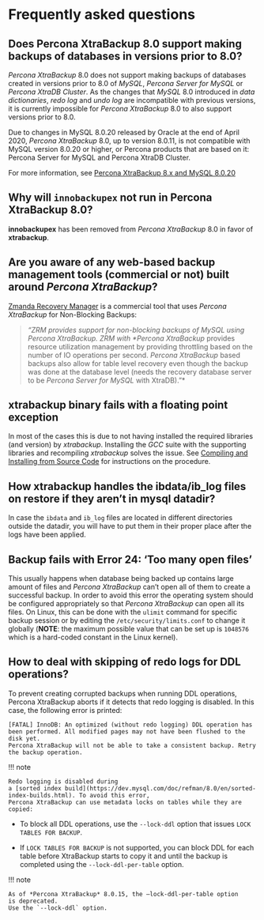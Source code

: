 # Frequently asked questions

## Does Percona XtraBackup 8.0 support making backups of databases in versions prior to 8.0?

*Percona XtraBackup* 8.0 does not support making backups of databases
created in versions prior to 8.0 of *MySQL*, *Percona Server for MySQL* or
*Percona XtraDB Cluster*. As the changes that *MySQL* 8.0 introduced
in *data dictionaries*, *redo log* and *undo log* are incompatible
with previous versions, it is currently impossible for *Percona XtraBackup*
8.0 to also support versions prior to 8.0.

Due to changes in MySQL 8.0.20 released by Oracle at the end of April 2020,
*Percona XtraBackup* 8.0, up to version 8.0.11, is not compatible with
MySQL version 8.0.20 or
higher, or Percona products that are based on it: Percona Server for MySQL
and
Percona XtraDB Cluster.

For more information,
see [Percona XtraBackup 8.x and MySQL 8.0.20](https://www.percona.com/blog/2020/04/28/percona-xtrabackup-8-x-and-mysql-8-0-20/)

## Why will `innobackupex` not run in Percona XtraBackup 8.0?

**innobackupex** has been removed from *Percona XtraBackup*
8.0 in favor of **xtrabackup**.

## Are you aware of any web-based backup management tools (commercial or not) built around *Percona XtraBackup*?

[Zmanda Recovery Manager](http://www.zmanda.com/zrm-mysql-enterprise.html)
is a commercial tool that uses *Percona XtraBackup* for Non-Blocking Backups:

> *“ZRM provides support for non-blocking backups of MySQL using Percona
> XtraBackup. ZRM with \*Percona XtraBackup* provides resource utilization
> management by providing throttling based on the number of IO operations
> per
> second. *Percona XtraBackup* based backups also allow for table level
> recovery
> even though the backup was done at the database level (needs the recovery
> database server to be *Percona Server for MySQL* with XtraDB).”\*

## xtrabackup binary fails with a floating point exception

In most of the cases this is due to not having installed the required
libraries
(and version) by *xtrabackup*. Installing the *GCC* suite with the
supporting
libraries and recompiling *xtrabackup* solves the issue. See
[Compiling and Installing from Source Code](compile-xtrabackup.md) for instructions on the
procedure.

## How xtrabackup handles the ibdata/ib_log files on restore if they aren’t in mysql datadir?

In case the `ibdata` and `ib_log` files are located in different
directories outside the datadir, you will have to put them in their
proper
place after the logs have been applied.

## Backup fails with Error 24: ‘Too many open files’

This usually happens when database being backed up contains large amount of
files and *Percona XtraBackup* can’t open all of them to create a
successful
backup. In order to avoid this error the operating system should be
configured
appropriately so that *Percona XtraBackup* can open all its files. On
Linux,
this can be done with the `ulimit` command for specific backup session or
by
editing the `/etc/security/limits.conf` to change it globally (**NOTE**:
the maximum possible value that can be set up is `1048576` which is a
hard-coded constant in the Linux kernel).

## How to deal with skipping of redo logs for DDL operations?

To prevent creating corrupted backups when running DDL operations,
Percona XtraBackup aborts if it detects that redo logging is disabled.
In this case, the following error is printed:

```{.text .no-copy}
[FATAL] InnoDB: An optimized (without redo logging) DDL operation has been performed. All modified pages may not have been flushed to the disk yet.
Percona XtraBackup will not be able to take a consistent backup. Retry the backup operation.
```

!!! note
   
    Redo logging is disabled during
    a [sorted index build](https://dev.mysql.com/doc/refman/8.0/en/sorted-index-builds.html). To avoid this error,
    Percona XtraBackup can use metadata locks on tables while they are copied:

* To block all DDL operations, use the `--lock-ddl` option
  that issues `LOCK TABLES FOR BACKUP`.


* If `LOCK TABLES FOR BACKUP` is not supported,
  you can block DDL for each table
  before XtraBackup starts to copy it
  and until the backup is completed
  using the `--lock-ddl-per-table` option.

!!! note
   
    As of *Percona XtraBackup* 8.0.15, the –lock-ddl-per-table option
    is deprecated.
    Use the `--lock-ddl` option.



